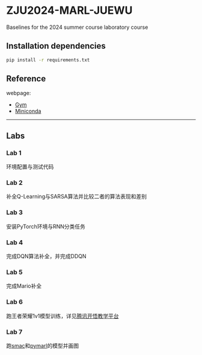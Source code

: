 # ZJU2024-MARL-JUEWU

Baselines for the 2024 summer course laboratory course

## Installation dependencies

```bash
pip install -r requirements.txt
```

## Reference

webpage:

* [Gym](https://www.gymlibrary.dev/)
* [Miniconda](https://docs.anaconda.com/miniconda/)

---

## Labs

### Lab 1

环境配置与测试代码

### Lab 2

补全Q-Learning与SARSA算法并比较二者的算法表现和差别

### Lab 3

安装PyTorch环境与RNN分类任务

### Lab 4

完成DQN算法补全，并完成DDQN

### Lab 5

完成Mario补全

### Lab 6

跑王者荣耀1v1模型训练，详见[腾讯开悟教学平台](https://aiarena.tencent.com/p/edu-exp/209/course-content)

### Lab 7

跑[smac](https://github.com/oxwhirl/smac)和[pymarl](https://github.com/oxwhirl/pymarl)的模型并画图
